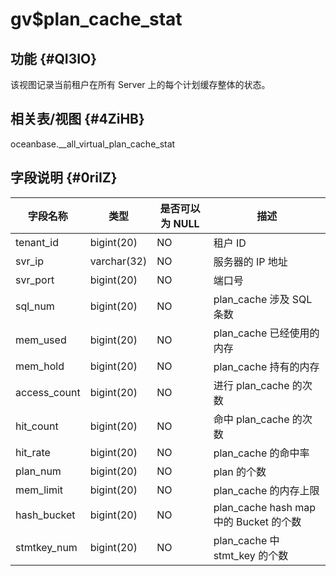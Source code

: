 gv$plan_cache_stat 
=======================================



功能 {#QI3IO}
-----------

该视图记录当前租户在所有 Server 上的每个计划缓存整体的状态。

相关表/视图 {#4ZiHB}
---------------

oceanbase.__all_virtual_plan_cache_stat

字段说明 {#0riIZ}
-------------



|   **字段名称**   |   **类型**    | **是否可以为 NULL** |              **描述**               |
|--------------|-------------|----------------|-----------------------------------|
| tenant_id    | bigint(20)  | NO             | 租户 ID                             |
| svr_ip       | varchar(32) | NO             | 服务器的 IP 地址                        |
| svr_port     | bigint(20)  | NO             | 端口号                               |
| sql_num      | bigint(20)  | NO             | plan_cache 涉及 SQL 条数              |
| mem_used     | bigint(20)  | NO             | plan_cache 已经使用的内存                |
| mem_hold     | bigint(20)  | NO             | plan_cache 持有的内存                  |
| access_count | bigint(20)  | NO             | 进行 plan_cache 的次数                 |
| hit_count    | bigint(20)  | NO             | 命中 plan_cache 的次数                 |
| hit_rate     | bigint(20)  | NO             | plan_cache 的命中率                   |
| plan_num     | bigint(20)  | NO             | plan 的个数                          |
| mem_limit    | bigint(20)  | NO             | plan_cache 的内存上限                  |
| hash_bucket  | bigint(20)  | NO             | plan_cache hash map 中的 Bucket 的个数 |
| stmtkey_num  | bigint(20)  | NO             | plan_cache 中 stmt_key 的个数         |


